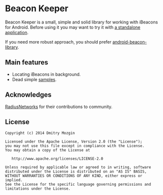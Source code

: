 Beacon Keeper
=============

Beacon Keeper is a small, simple and solid library for working with iBeacons for Android. Before using it you may want to try it with [a standalone application](https://play.google.com/store/apps/details?id=com.m039.beacon.keeper.app).

If you need more robust approach, you should prefer [android-beacon-library](https://github.com/AltBeacon/android-beacon-library).

Main features
-------------

 * Locating iBeacons in background.
 * Dead simple [samples](https://github.com/m039/beacon-keeper/tree/master/beacon-keeper-samples).

Acknowledges
------------

[RadiusNetworks](https://github.com/RadiusNetworks) for their contributions to community.

License
-------

    Copyright (c) 2014 Dmitry Mozgin

    Licensed under the Apache License, Version 2.0 (the "License");
    you may not use this file except in compliance with the License.
    You may obtain a copy of the License at

       http://www.apache.org/licenses/LICENSE-2.0

    Unless required by applicable law or agreed to in writing, software
    distributed under the License is distributed on an "AS IS" BASIS,
    WITHOUT WARRANTIES OR CONDITIONS OF ANY KIND, either express or implied.
    See the License for the specific language governing permissions and
    limitations under the License.
